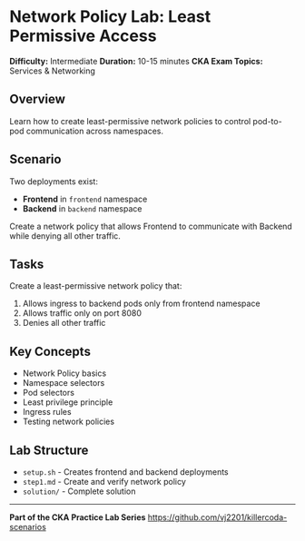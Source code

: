 # Network Policy Lab: Least Permissive Access

**Difficulty:** Intermediate
**Duration:** 10-15 minutes
**CKA Exam Topics:** Services & Networking

## Overview

Learn how to create least-permissive network policies to control pod-to-pod communication across namespaces.

## Scenario

Two deployments exist:
- **Frontend** in `frontend` namespace
- **Backend** in `backend` namespace

Create a network policy that allows Frontend to communicate with Backend while denying all other traffic.

## Tasks

Create a least-permissive network policy that:
1. Allows ingress to backend pods only from frontend namespace
2. Allows traffic only on port 8080
3. Denies all other traffic

## Key Concepts

- Network Policy basics
- Namespace selectors
- Pod selectors
- Least privilege principle
- Ingress rules
- Testing network policies

## Lab Structure

- `setup.sh` - Creates frontend and backend deployments
- `step1.md` - Create and verify network policy
- `solution/` - Complete solution

---

**Part of the CKA Practice Lab Series**
https://github.com/vj2201/killercoda-scenarios
